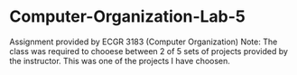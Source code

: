 # Computer-Organization-Lab-5
Assignment provided by ECGR 3183 (Computer Organization)
Note: The class was required to chooese between 2 of 5 sets of projects provided by the instructor. This was one of the projects I have choosen.
